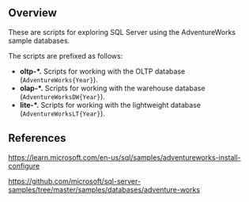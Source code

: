 ## Overview

These are scripts for exploring SQL Server using the AdventureWorks sample databases.

The scripts are prefixed as follows:

* **oltp-\*.** Scripts for working with the OLTP database (`AdventureWorks{Year}`).
* **olap-\*.** Scripts for working with the warehouse database (`AdventureWorksDW{Year}`).
* **lite-\*.** Scripts for working with the lightweight database (`AdventureWorksLT{Year}`).

## References

https://learn.microsoft.com/en-us/sql/samples/adventureworks-install-configure

https://github.com/microsoft/sql-server-samples/tree/master/samples/databases/adventure-works
